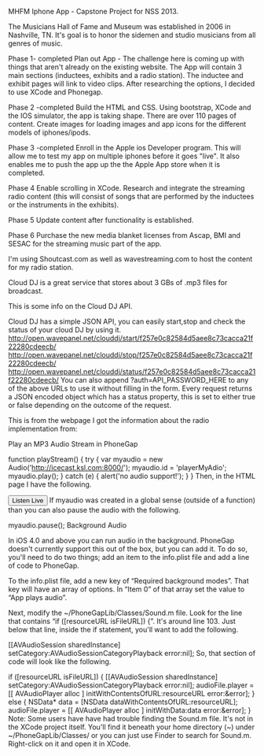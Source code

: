 MHFM Iphone App - Capstone Project for NSS 2013.

The Musicians Hall of Fame and Museum was established in 2006 in Nashville, TN.  It's goal is to honor the sidemen and studio musicians from all genres of music.

Phase 1- completed
Plan out App -  The challenge here is coming up with things that aren't already on the existing website.  The App will contain 3 main sections (inductees, exhibits and a radio station).  The inductee and exhibit pages will link to video clips.  After researching the options, I decided to use XCode and Phonegap.  

Phase 2 -completed
Build the HTML and CSS.  Using bootstrap, XCode and the IOS simulator, the app is taking shape.  There are over 110 pages of content.  Create images for loading images and app icons for the different models of iphones/ipods.

Phase 3 -completed
Enroll in the Apple ios Developer program.  This will allow me to test my app on multiple iphones before it goes "live".  It also enables me to push the app up the the Apple App store when it is completed.

Phase 4
Enable scrolling in XCode.  Research and integrate the streaming radio content (this will consist of songs that are performed by the inductees or the instruments in the exhibits).  

Phase 5
Update content after functionality is established.

Phase 6
Purchase the new media blanket licenses from Ascap, BMI and SESAC for the streaming music part of the app.  






I'm using Shoutcast.com as well as wavestreaming.com to host the content for my radio station. 

Cloud DJ is a great service that stores about 3 GBs of .mp3 files for broadcast.      


This is some info on the Cloud DJ API.

Cloud DJ has a simple JSON API, you can easily start,stop and check the status of your cloud DJ by using it.
http://open.wavepanel.net/clouddj/start/f257e0c82584d5aee8c73cacca21f22280cdeecb/ http://open.wavepanel.net/clouddj/stop/f257e0c82584d5aee8c73cacca21f22280cdeecb/ http://open.wavepanel.net/clouddj/status/f257e0c82584d5aee8c73cacca21f22280cdeecb/
You can also append ?auth=API_PASSWORD_HERE to any of the above URLs to use it without filling in the form.
Every request returns a JSON encoded object which has a status property, this is set to either true or false depending on the outcome of the request.









This is from the webpage I got the information about the radio implementation from:

Play an MP3 Audio Stream in PhoneGap

function playStream() {
  try {
    var myaudio = new Audio('http://icecast.ksl.com:8000/');
    myaudio.id = 'playerMyAdio';
    myaudio.play();
  } catch (e) {
    alert('no audio support!');
  } 
}
Then, in the HTML page I have the following.

<button onclick="playStream()">Listen Live</button>
If myaudio was created in a global sense (outside of a function) than you can also pause the audio with the following.

myaudio.pause();
Background Audio

In iOS 4.0 and above you can run audio in the background. PhoneGap doesn't currently support this out of the box, but you can add it. To do so, you'll need to do two things; add an item to the info.plist file and add a line of code to PhoneGap.

To the info.plist file, add a new key of “Required background modes”. That key will have an array of options. In “Item 0” of that array set the value to “App plays audio”.

Next, modify the ~/PhoneGapLib/Classes/Sound.m file. Look for the line that contains “if ([resourceURL isFileURL]) {”. It's around line 103. Just below that line, inside the if statement, you'll want to add the following.

[[AVAudioSession sharedInstance] setCategory:AVAudioSessionCategoryPlayback error:nil];
So, that section of code will look like the following.

if ([resourceURL isFileURL]) {
	[[AVAudioSession sharedInstance] setCategory:AVAudioSessionCategoryPlayback error:nil];
	audioFile.player = [[ AVAudioPlayer alloc ] initWithContentsOfURL:resourceURL error:&error];
} else {
	NSData* data = [NSData dataWithContentsOfURL:resourceURL];
	audioFile.player = [[ AVAudioPlayer alloc ] initWithData:data error:&error];
}
Note: Some users have have had trouble finding the Sound.m file. It's not in the XCode project itself. You'll find it beneath your home directory (~) under ~/PhoneGapLib/Classes/ or you can just use Finder to search for Sound.m. Right-click on it and open it in XCode.


